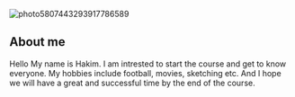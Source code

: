 ![photo5807443293917786589](https://user-images.githubusercontent.com/55857486/71896863-23279800-3155-11ea-9f18-870a9a4f6f4a.jpg)

## About me ##
Hello My name is Hakim. 
I am intrested to start the course and get to know everyone.
My hobbies include football, movies, sketching etc. 
And I hope we will have a great and successful time by the end of the course.

